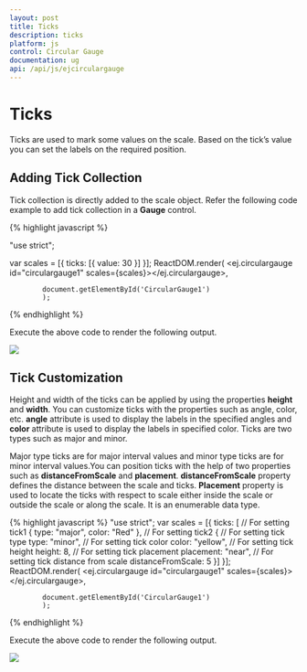 ```yaml
---
layout: post
title: Ticks
description: ticks
platform: js
control: Circular Gauge
documentation: ug
api: /api/js/ejcirculargauge
---
```


# Ticks

Ticks are used to mark some values on the scale. Based on the tick’s value you can set the labels on the required position.

## Adding Tick Collection 

Tick collection is directly added to the scale object. Refer the following code example to add tick collection in a **Gauge** control.

{% highlight javascript %}

"use strict";

var scales = [{
        ticks: [{
            value: 30
        }]
    }];
ReactDOM.render(
            <ej.circulargauge id="circulargauge1" scales={scales}></ej.circulargauge>,

            document.getElementById('CircularGauge1')
            );


{% endhighlight %}



Execute the above code to render the following output.

![](/js/CircularGauge/Ticks_images/Ticks_img1.png)

## Tick Customization

Height and width of the ticks can be applied by using the properties **height** and **width**. You can customize ticks with the properties such as angle, color, etc. **angle** attribute is used to display the labels in the specified angles and **color** attribute is used to display the labels in specified color. Ticks are two types such as major and minor.

Major type ticks are for major interval values and minor type ticks are for minor interval values.You can position ticks with the help of two properties such as **distanceFromScale** and **placement**. **distanceFromScale** property defines the distance between the scale and ticks.  **Placement** property is used to locate the ticks with respect to scale either inside the scale or outside the scale or along the scale. It is an enumerable data type.

{% highlight javascript %}
"use strict";
var scales = [{
        ticks: [
                        // For setting tick1
                        { type: "major", color: "Red" },
                        // For setting tick2
                        {
                            // For setting tick type
                            type: "minor",
                            // For setting tick color
                            color: "yellow",
                            // For setting tick height
                            height: 8,
                            // For setting tick placement
                            placement: "near",
                            // For setting tick distance from scale
                            distanceFromScale: 5
                        }]
    }];
ReactDOM.render(
            <ej.circulargauge id="circulargauge1" scales={scales}></ej.circulargauge>,

            document.getElementById('CircularGauge1')
            );


{% endhighlight %}


Execute the above code to render the following output.

![](/js/CircularGauge/Ticks_images/Ticks_img2.png)

